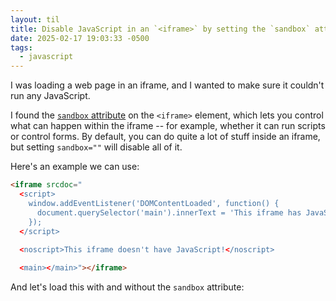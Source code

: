 ```yaml
---
layout: til
title: Disable JavaScript in an `<iframe>` by setting the `sandbox` attribute
date: 2025-02-17 19:03:33 -0500
tags:
  - javascript
---
```

I was loading a web page in an iframe, and I wanted to make sure it couldn't run any JavaScript.

I found the [`sandbox` attribute][sandbox] on the `<iframe>` element, which lets you control what can happen within the iframe -- for example, whether it can run scripts or control forms.
By default, you can do quite a lot of stuff inside an iframe, but setting `sandbox=""` will disable all of it.

Here's an example we can use:

```html
<iframe srcdoc="
  <script>
    window.addEventListener('DOMContentLoaded', function() {
      document.querySelector('main').innerText = 'This iframe has JavaScript!';
    });
  </script>
    
  <noscript>This iframe doesn't have JavaScript!</noscript>

  <main></main>"></iframe>
```

And let's load this with and without the `sandbox` attribute:

<style>
  #demo {
    display: grid;
    grid-template-columns: repeat(2, 1fr);
    grid-gap: 1em;
  }
</style>

<div id="demo">
  <figure>
    <iframe srcdoc="
      <script>
        window.addEventListener('DOMContentLoaded', function() {
          document.querySelector('main').innerText = 'This iframe has JavaScript!';
        });
      </script>
    
      <noscript>This iframe doesn't have JavaScript!</noscript>

      <main></main>"></iframe>
    <figcaption>
      <code>&lt;iframe&gt;</code>
    </figcaption>
  </figure>
  <figure>  
    <iframe sandbox="" srcdoc="
      <script>
        window.addEventListener('DOMContentLoaded', function() {
          document.querySelector('main').innerText = 'This iframe has JavaScript!';
        });
      </script>
    
      <noscript>This iframe doesn't have JavaScript!</noscript>

      <main></main>"></iframe>
    <figcaption>
      <code>&lt;iframe sandbox=""&gt;</code>
    </figcaption>
  </figure>
</div>

[sandbox]: https://developer.mozilla.org/en-US/docs/Web/HTML/Element/iframe#sandbox